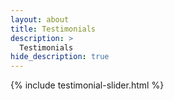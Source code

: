 ```yaml
---
layout: about
title: Testimonials  
description: >
  Testimonials 
hide_description: true
---
```


{% include testimonial-slider.html %}

<script src="https://cdn.jsdelivr.net/npm/swiper@11/swiper-bundle.min.js"></script>
<script>
  console.log("DOM loaded, initializing Swiper");
  var swiper = new Swiper('.js-testimonials-slider', {
    slidesPerView: 1,
    spaceBetween: 30,
    loop: true,
    pagination: {
      el: '.swiper-pagination',
      clickable: true,
    },
    navigation: {
      nextEl: '.swiper-button-next',
      prevEl: '.swiper-button-prev',
    },
    autoplay: {
      delay: 4000,
      disableOnInteraction: false
    }
  });
  console.log("Swiper initialized:", swiper);
</script>
